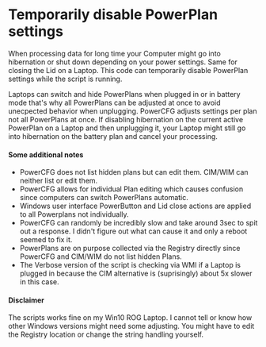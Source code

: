 # Temporarily disable PowerPlan settings

When processing data for long time your Computer might go into hibernation or shut down depending on your power settings. Same for closing the Lid on a Laptop. This code can temporarily disable PowerPlan settings while the script is running.

Laptops can switch and hide PowerPlans when plugged in or in battery mode that's why all PowerPlans can be adjusted at once to avoid unecpected behavior when unplugging. PowerCFG adjusts settings per plan not all PowerPlans at once. If disabling hibernation on the current active PowerPlan on a Laptop and then unplugging it, your Laptop might still go into hibernation on the battery plan and cancel your processing.

#### Some additional notes

- PowerCFG does not list hidden plans but can edit them. CIM/WIM can neither list or edit them.
- PowerCFG allows for individual Plan editing which causes confusion since computers can switch PowerPlans automatic.
- Windows user interface PowerButton and Lid close actions are applied to all Powerplans not individually.
- PowerCFG can randomly be incredibly slow and take around 3sec to spit out a response. I didn't figure out what can cause it and only a reboot seemed to fix it.
- PowerPlans are on purpose collected via the Registry directly since PowerCFG and CIM/WIM do not list hidden Plans.
- The Verbose version of the script is checking via WMI if a Laptop is plugged in because the CIM alternative is (suprisingly) about 5x slower in this case.

#### Disclaimer

The scripts works fine on my Win10 ROG Laptop. I cannot tell or know how other Windows versions might need some adjusting. You might have to edit the Registry location or change the string handling yourself.
